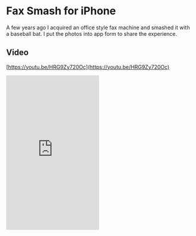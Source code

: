 # Fax Smash for iPhone

A few years ago I acquired an office style fax machine and smashed it with a baseball bat.  I put the photos into app form to share the experience.


## Video

[https://youtu.be/HRG9Zy720Oc](https://youtu.be/HRG9Zy720Oc)

<iframe width="250" height="415" src="https://www.youtube.com/embed/HRG9Zy720Oc" frameborder="0" allowfullscreen></iframe>
